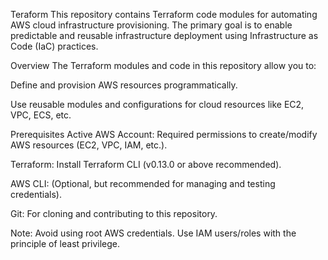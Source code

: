 Teraform
This repository contains Terraform code modules for automating AWS cloud infrastructure provisioning. The primary goal is to enable predictable and reusable infrastructure deployment using Infrastructure as Code (IaC) practices.

Overview
The Terraform modules and code in this repository allow you to:

Define and provision AWS resources programmatically.

Use reusable modules and configurations for cloud resources like EC2, VPC, ECS, etc.

Prerequisites
Active AWS Account: Required permissions to create/modify AWS resources (EC2, VPC, IAM, etc.).

Terraform: Install Terraform CLI (v0.13.0 or above recommended).

AWS CLI: (Optional, but recommended for managing and testing credentials).

Git: For cloning and contributing to this repository.

Note: Avoid using root AWS credentials. Use IAM users/roles with the principle of least privilege.